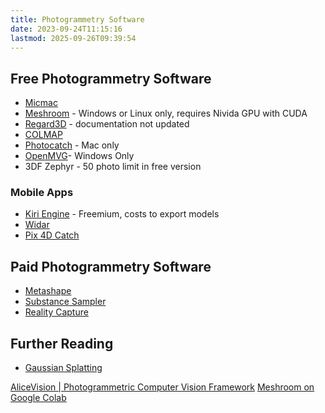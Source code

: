 ```yaml
---
title: Photogrammetry Software
date: 2023-09-24T11:15:16
lastmod: 2025-09-26T09:39:54
---
```


## Free Photogrammetry Software

- [Micmac](https://www.demogr.mpg.de/go/micmac/)
- [Meshroom](https://alicevision.org/#meshroom) - Windows or Linux only, requires Nivida GPU with CUDA
- [Regard3D](https://www.regard3d.org/index.php) - documentation not updated
- [COLMAP](https://demuc.de/colmap/#about)
- [Photocatch](https://apps.apple.com/us/app/photocatch/id1576081762) - Mac only
- [OpenMVG](https://github.com/openMVG/openMVG)- Windows Only
- 3DF Zephyr - 50 photo limit in free version

### Mobile Apps

- [Kiri Engine](https://www.kiriengine.app/) - Freemium, costs to export models
- [Widar](https://www.widar.io/)
- [Pix 4D Catch](https://www.pix4d.com/product/pix4dcatch/)

## Paid Photogrammetry Software

- [Metashape](https://www.agisoft.com/)
- [Substance Sampler](https://www.adobe.com/products/substance3d/apps/sampler.html)
- [Reality Capture](https://www.capturingreality.com/)

## Further Reading

- [Gaussian Splatting](./gaussian-splatting.md)

[AliceVision | Photogrammetric Computer Vision Framework](https://alicevision.org/)
[Meshroom on Google Colab](https://colab.research.google.com/gist/natowi/3044484ad0c98877692c399297e3ab7e/meshroomcolab.ipynb)
